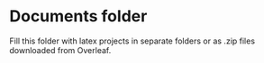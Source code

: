 # Documents folder
Fill this folder with latex projects in separate folders or as .zip files downloaded from Overleaf.

